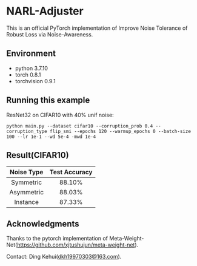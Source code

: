# NARL-Adjuster
This is an official PyTorch implementation of Improve Noise Tolerance of Robust Loss via Noise-Awareness.
## Environment
* python 3.7.10
* torch 0.8.1
* torchvision 0.9.1
## Running this example
ResNet32 on CIFAR10 with 40% unif noise:
```
python main.py --dataset cifar10 --corruption_prob 0.4 --corruption_type flip_smi --epochs 120 --warmup_epochs 0 --batch-size 100 --lr 1e-1 --wd 5e-4 -mwd 1e-4
```
## Result(CIFAR10)

| Noise Type | Test Accuracy |
| :----: | :----: |
| Symmetric | 88.10% |
| Asymmetric | 88.03% |
| Instance | 87.33% |
## Acknowledgments
Thanks to the pytorch implementation of Meta-Weight-Net(https://github.com/xjtushujun/meta-weight-net).

Contact: Ding Kehui(dkh19970303@163.com).
